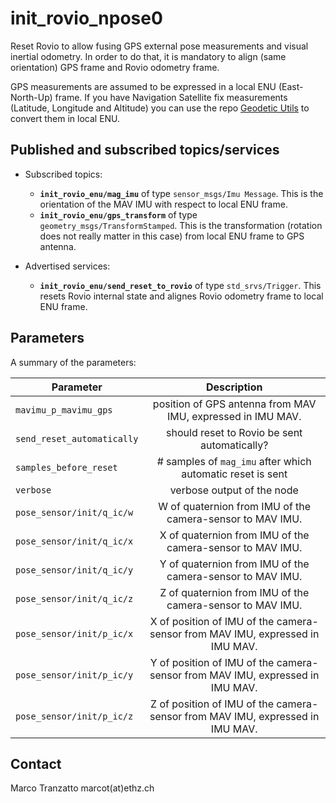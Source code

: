 init_rovio_npose0
======

Reset Rovio to allow fusing GPS external pose measurements and visual inertial odometry.
In order to do that, it is mandatory to align (same orientation) GPS frame and Rovio odometry frame.


GPS measurements are assumed to be expressed in a local ENU (East-North-Up) frame.
If you have Navigation Satellite fix measurements (Latitude, Longitude and Altitude) you can use the repo [Geodetic Utils](https://github.com/ethz-asl/geodetic_utils) to convert them in local ENU.

Published and subscribed topics/services
------

- Subscribed topics:
  - **`init_rovio_enu/mag_imu`** of type `sensor_msgs/Imu Message`. This is the orientation of the MAV IMU with respect to local ENU frame.
  - **`init_rovio_enu/gps_transform`** of type `geometry_msgs/TransformStamped`. This is the transformation (rotation does not really matter in this case) from local ENU frame to GPS antenna.
  
- Advertised services:
  - **`init_rovio_enu/send_reset_to_rovio`** of type `std_srvs/Trigger`. This resets Rovio internal state and alignes Rovio odometry frame to local ENU frame.
  
Parameters
------
A summary of the parameters:

| Parameter                  | Description                                                                     |
| --------------------       |:-------------------------------------------------------------------------------:| 
| `mavimu_p_mavimu_gps`      | position of GPS antenna from MAV IMU, expressed in IMU MAV.                     |
| `send_reset_automatically` | should reset to Rovio be sent automatically?                                    |
| `samples_before_reset`     | # samples of `mag_imu` after which automatic reset is sent                      |
| `verbose`                  | verbose output of the node                                                      |
| `pose_sensor/init/q_ic/w`  | W of quaternion from IMU of the camera-sensor to MAV IMU.                       |
| `pose_sensor/init/q_ic/x`  | X of quaternion from IMU of the camera-sensor to MAV IMU.                       |
| `pose_sensor/init/q_ic/y`  | Y of quaternion from IMU of the camera-sensor to MAV IMU.                       |
| `pose_sensor/init/q_ic/z`  | Z of quaternion from IMU of the camera-sensor to MAV IMU.                       |
| `pose_sensor/init/p_ic/x`  | X of position of IMU of the camera-sensor from MAV IMU, expressed in IMU MAV.   |
| `pose_sensor/init/p_ic/y`  | Y of position of IMU of the camera-sensor from MAV IMU, expressed in IMU MAV.   |
| `pose_sensor/init/p_ic/z`  | Z of position of IMU of the camera-sensor from MAV IMU, expressed in IMU MAV.   |

Contact
-------
Marco Tranzatto marcot(at)ethz.ch
